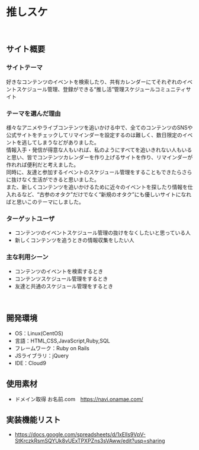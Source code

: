 # 推しスケ
​
## サイト概要
### サイトテーマ
好きなコンテンツのイベントを検索したり、共有カレンダーにてそれぞれのイベントスケジュール管理、登録ができる“推し活”管理スケジュールコミュニティサイト
​
### テーマを選んだ理由
様々なアニメやライブコンテンツを追いかける中で、全てのコンテンツのSNSや公式サイトをチェックしてリマインダーを設定するのは難しく、数日限定のイベントを逃してしまうなどがありました。</br>
情報入手・発信が得意な人もいれば、私のようにすべてを追いきれない人もいると思い、皆でコンテンツカレンダーを作り上げるサイトを作り、リマインダーが作れれば便利だと考えました。</br>
同時に、友達と参加するイベントのスケジュール管理をすることもできたらさらに抜けなく生活ができると思いました。</br>
また、新しくコンテンツを追いかけるために近々のイベントを探したり情報を仕入れるなど、“古参のオタク”だけでなく“新規のオタク”にも優しいサイトになればと思いこのテーマにしました。
​
### ターゲットユーザ
- コンテンツのイベントスケジュール管理の抜けをなくしたいと思っている人
- 新しくコンテンツを追うときの情報収集をしたい人
​
### 主な利用シーン
- コンテンツのイベントを検索するとき
- コンテンツスケジュール管理をするとき
- 友達と共通のスケジュール管理をするとき

​
## 開発環境
- OS：Linux(CentOS)
- 言語：HTML,CSS,JavaScript,Ruby,SQL
- フレームワーク：Ruby on Rails
- JSライブラリ：jQuery
- IDE：Cloud9
​
## 使用素材
- ドメイン取得
  お名前.com　https://navi.onamae.com/

## 実装機能リスト
- https://docs.google.com/spreadsheets/d/1xElls9VpV-StKrczkRsmSQYUk8vUExTPXPZns3sVAww/edit?usp=sharing
